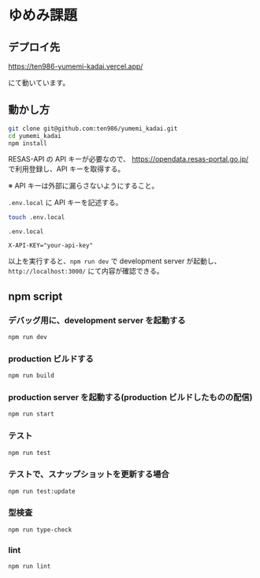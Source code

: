 # ゆめみ課題

## デプロイ先

<https://ten986-yumemi-kadai.vercel.app/>

にて動いています。

## 動かし方

```bash
git clone git@github.com:ten986/yumemi_kadai.git
cd yumemi_kadai
npm install
```

RESAS-API の API キーが必要なので、
<https://opendata.resas-portal.go.jp/> で利用登録し、API キーを取得する。

※ API キーは外部に漏らさないようにすること。

`.env.local` に API キーを記述する。

```bash
touch .env.local
```

`.env.local`

```env
X-API-KEY="your-api-key"
```

以上を実行すると、`npm run dev` で development server が起動し、`http://localhost:3000/` にて内容が確認できる。

## npm script

### デバッグ用に、development server を起動する

```bash
npm run dev
```

### production ビルドする

```bash
npm run build
```

### production server を起動する(production ビルドしたものの配信)

```bash
npm run start
```

### テスト

```bash
npm run test
```

### テストで、スナップショットを更新する場合

```bash
npm run test:update
```

### 型検査

```bash
npm run type-check
```

### lint

```bash
npm run lint
```
